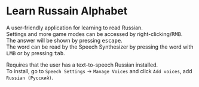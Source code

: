 # Learn Russain Alphabet
A user-friendly application for learning to read Russian.<br>
Settings and more game modes can be accessed by right-clicking/<kbd>RMB</kbd>.<br>
The answer will be shown by pressing <kbd>escape</kbd>.<br>
The word can be read by the Speech Synthesizer by pressing the word with <kbd>LMB</kbd> or by pressing <kbd>tab</kbd>.

Requires that the user has a text-to-speech Russian installed.<br>
To install, go to `Speech Settings` -> `Manage Voices` and click `Add voices`, add `Russian (Русский)`.
